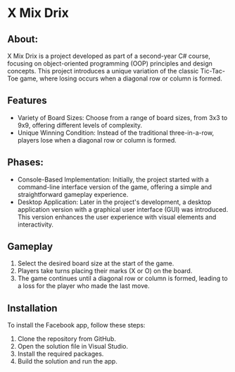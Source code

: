 # X Mix Drix
## About:
X Mix Drix is a project developed as part of a second-year C# course, focusing on object-oriented programming (OOP) principles and design concepts. 
This project introduces a unique variation of the classic Tic-Tac-Toe game, where losing occurs when a diagonal row or column is formed.

## Features
* Variety of Board Sizes: Choose from a range of board sizes, from 3x3 to 9x9, offering different levels of complexity.
* Unique Winning Condition: Instead of the traditional three-in-a-row, players lose when a diagonal row or column is formed.
  
## Phases:
* Console-Based Implementation: Initially, the project started with a command-line interface version of the game, offering a simple and straightforward gameplay experience.
* Desktop Application: Later in the project's development, a desktop application version with a graphical user interface (GUI) was introduced. This version enhances the user experience with visual elements and interactivity.

## Gameplay
1. Select the desired board size at the start of the game.
2. Players take turns placing their marks (X or O) on the board.
3. The game continues until a diagonal row or column is formed, leading to a loss for the player who made the last move.

## Installation
To install the Facebook app, follow these steps:
1. Clone the repository from GitHub.
2. Open the solution file in Visual Studio.
3. Install the required packages.
4. Build the solution and run the app.
